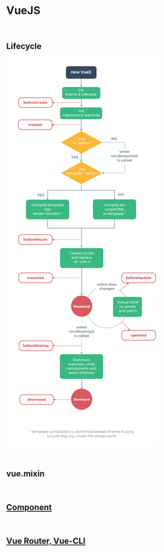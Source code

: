 # VueJS

<br />

## Lifecycle

![lifecycle](../images/vue-lifecycle.png)

<br />

## vue.mixin

<br />

## [Component](https://github.com/krmfla/vue-template/blob/master/component.md)

<br />

## [Vue Router, Vue-CLI](https://github.com/krmfla/vue-template)
